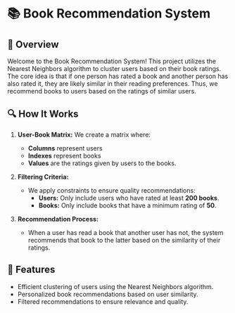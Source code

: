 # 📚 Book Recommendation System

## 📖 Overview
Welcome to the Book Recommendation System! This project utilizes the Nearest Neighbors algorithm to cluster users based on their book ratings. The core idea is that if one person has rated a book and another person has also rated it, they are likely similar in their reading preferences. Thus, we recommend books to users based on the ratings of similar users.

## 🔍 How It Works
1. **User-Book Matrix:** We create a matrix where:
   - **Columns** represent users
   - **Indexes** represent books
   - **Values** are the ratings given by users to the books.

2. **Filtering Criteria:**
   - We apply constraints to ensure quality recommendations:
     - **Users:** Only include users who have rated at least **200 books**.
     - **Books:** Only include books that have a minimum rating of **50**.

3. **Recommendation Process:** 
   - When a user has read a book that another user has not, the system recommends that book to the latter based on the similarity of their ratings.

## 🚀 Features
- Efficient clustering of users using the Nearest Neighbors algorithm.
- Personalized book recommendations based on user similarity.
- Filtered recommendations to ensure relevance and quality.


